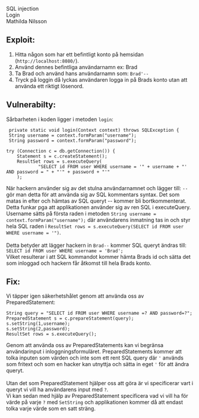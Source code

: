 SQL injection <br>
Login <br>
Mathilda Nilsson


## Exploit:


1.	Hitta någon som har ett befintligt konto på hemsidan (`http://localhost:8080/`).
2.	Använd dennes befintliga användarnamn ex: Brad
3.	Ta Brad och använd hans användarnamn som: `Brad'--`
4.	Tryck på loggin då lyckas användaren logga in på Brads konto utan att använda ett riktigt lösenord.


## Vulnerabilty: 


Sårbarheten i koden ligger i metoden `login`:

     private static void login(Context context) throws SQLException {
     String username = context.formParam("username");
     String password = context.formParam("password");

    try (Connection c = db.getConnection()) {
        Statement s = c.createStatement();
        ResultSet rows = s.executeQuery(
                "SELECT id FROM user WHERE username = '" + username + "' AND password = " + "'" + password + "'"
        );


När hackern använder sig av det stulna användarnamnet och lägger till: `--` gör man detta för att 
använda sig av SQL kommentars syntax. Det som matas in efter och hämtas av SQL queryt -- kommer bli bortkommenterat. 
<br>
Detta funkar pga att applikationen använder sig av ren SQL i executeQuery. 
Username sätts på första raden i metoden `String username = context.formParam("username");` där användarens inmatning tas 
in och styr hela SQL raden i `ResultSet rows = s.executeQuery(SELECT id FROM user WHERE username = '")`.
<br><br>
Detta betyder att lägger hackern in `Brad--`  kommer SQL queryt ändras till: <br> `SELECT id FROM user WHERE username = 'Brad';` <br>
Vilket resulterar i att SQL kommandot kommer hämta Brads id och sätta det som inloggad och hackern får åtkomst till hela Brads konto. 



## Fix:

Vi täpper igen säkerhetshålet genom att använda oss av PreparedStatement:

    String query = "SELECT id FROM user WHERE username =? AND password=?";
    PreparedStatement s = c.prepareStatement(query);
    s.setString(1,username);
    s.setString(2,password);
    ResultSet rows = s.executeQuery();


Genom att använda oss av PreparedStatements kan vi begränsa användarinput i inloggningsformuläret. 
PreparedStatements kommer att tolka inputen som värden och inte som ett rent SQL query där `'` används som fritext och
som en hacker kan utnyttja och sätta in eget `'` för att ändra queryt. <br><br>
Utan det som PreparedStatement hjälper oss att göra är vi specificerar vart i queryt vi vill ha användarens input med ``?``.<br>
Vi kan sedan med hjälp av PreparedStatement specificera vad vi vill ha för värde på varje ``?`` med `SetString` och applikationen kommer då att endast tolka
varje värde som en satt sträng. 



